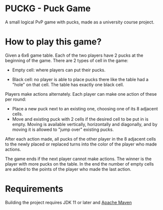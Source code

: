PUCKG - Puck Game
=================

A small logical PvP game with pucks, made as a university course project.

# How to play this game?

Given a 6x6 game table. Each of the two players have 2 pucks at the beginning of the game. There are 2 types of cell in the game:

* Empty cell: where players can put their pucks.

* Black cell: no player is able to place pucks there like the table had a "hole" on that cell. The table has exactly one black cell.

Players make actions alternately. Each player can make one action of these per round:

* Place a new puck next to an existing one, choosing one of its 8 adjacent cells.
* Move and existing puck with 2 cells if the desired cell to be put in is empty. Moving is available vertically, horizontally and diagonally, and by moving it is allowed to "jump over" existing pucks.

After each action made, all pucks of the other player in the 8 adjacent cells to the newly placed or replaced turns into the color of the player who made actions.

The game ends if the next player cannot make actions. The winner is the player with more pucks on the table. In the end the number of empty cells are added to the points of the player who made the last action.

# Requirements

Building the project requires JDK 11 or later and [Apache Maven](https://maven.apache.org/)
